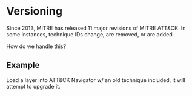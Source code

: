 # Versioning

Since 2013, MITRE has released 11 major revisions of MITRE ATT&CK.
In some instances, technique IDs change, are removed, or are added.

How do we handle this?

## Example

Load a layer into ATT&CK Navigator w/ an old technique included, it will attempt to upgrade it.
